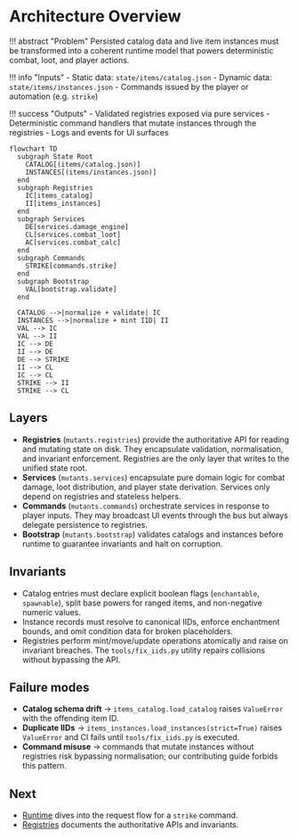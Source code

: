 # Architecture Overview

!!! abstract "Problem"
    Persisted catalog data and live item instances must be transformed into a coherent
    runtime model that powers deterministic combat, loot, and player actions.

!!! info "Inputs"
    - Static data: `state/items/catalog.json`
    - Dynamic data: `state/items/instances.json`
    - Commands issued by the player or automation (e.g. `strike`)

!!! success "Outputs"
    - Validated registries exposed via pure services
    - Deterministic command handlers that mutate instances through the registries
    - Logs and events for UI surfaces

```mermaid
flowchart TD
  subgraph State Root
    CATALOG[(items/catalog.json)]
    INSTANCES[(items/instances.json)]
  end
  subgraph Registries
    IC[items_catalog]
    II[items_instances]
  end
  subgraph Services
    DE[services.damage_engine]
    CL[services.combat_loot]
    AC[services.combat_calc]
  end
  subgraph Commands
    STRIKE[commands.strike]
  end
  subgraph Bootstrap
    VAL[bootstrap.validate]
  end

  CATALOG -->|normalize + validate| IC
  INSTANCES -->|normalize + mint IID| II
  VAL --> IC
  VAL --> II
  IC --> DE
  II --> DE
  DE --> STRIKE
  II --> CL
  IC --> CL
  STRIKE --> II
  STRIKE --> CL
```

## Layers

- **Registries** (``mutants.registries``) provide the authoritative API for reading and
  mutating state on disk. They encapsulate validation, normalisation, and invariant
  enforcement. Registries are the only layer that writes to the unified state root.
- **Services** (``mutants.services``) encapsulate pure domain logic for combat damage,
  loot distribution, and player state derivation. Services only depend on registries and
  stateless helpers.
- **Commands** (``mutants.commands``) orchestrate services in response to player inputs.
  They may broadcast UI events through the bus but always delegate persistence to
  registries.
- **Bootstrap** (``mutants.bootstrap``) validates catalogs and instances before runtime to
  guarantee invariants and halt on corruption.

## Invariants

- Catalog entries must declare explicit boolean flags (`enchantable`, `spawnable`), split
  base powers for ranged items, and non-negative numeric values.
- Instance records must resolve to canonical IIDs, enforce enchantment bounds, and omit
  condition data for broken placeholders.
- Registries perform mint/move/update operations atomically and raise on invariant
  breaches. The `tools/fix_iids.py` utility repairs collisions without bypassing the API.

## Failure modes

- **Catalog schema drift** → `items_catalog.load_catalog` raises `ValueError` with the
  offending item ID.
- **Duplicate IIDs** → `items_instances.load_instances(strict=True)` raises `ValueError`
  and CI fails until `tools/fix_iids.py` is executed.
- **Command misuse** → commands that mutate instances without registries risk bypassing
  normalisation; our contributing guide forbids this pattern.

## Next

- [Runtime](runtime.md) dives into the request flow for a `strike` command.
- [Registries](registries.md) documents the authoritative APIs and invariants.
